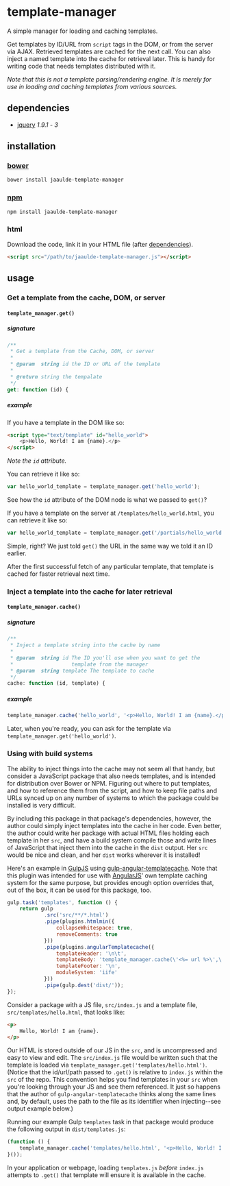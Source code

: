 # template-manager

A simple manager for loading and caching templates.

Get templates by ID/URL from `script` tags in the DOM, or from the server via AJAX. Retrieved templates are cached for the next call. You can also inject a named template into the cache for retrieval later. This is handy for writing code that needs templates distributed with it.

_Note that this is *not* a template parsing/rendering engine. It is merely for use in loading and caching templates from various sources._

## dependencies
 * [jquery](https://jquery.com) _1.9.1_ - _3_

## installation
### [bower](http://bower.io)
````bash
bower install jaaulde-template-manager
````

### [npm](https://www.npmjs.com)
````bash
npm install jaaulde-template-manager
````

### html
Download the code, link it in your HTML file (after [dependencies](#dependencies)).
````html
<script src="/path/to/jaaulde-template-manager.js"></script>
````

## usage

### Get a template from the cache, DOM, or server
#### `template_manager.get()`
##### signature
````javascript
/**
 * Get a template from the Cache, DOM, or server
 *
 * @param  string id the ID or URL of the template
 *
 * @return string the tempalate
 */
get: function (id) {
````
##### example
If you have a template in the DOM like so:
````html
<script type="text/template" id="hello_world">
	<p>Hello, World! I am {name}.</p>
</script>
````
_Note the `id` attribute._

You can retrieve it like so:
````javascript
var hello_world_template = template_manager.get('hello_world');
````
See how the `id` attribute of the DOM node is what we passed to `get()`?

If you have a template on the server at `/templates/hello_world.html`, you can retrieve it like so:
````javascript
var hello_world_template = template_manager.get('/partials/hello_world.html');
````
Simple, right? We just told `get()` the URL in the same way we told it an ID earlier.

After the first successful fetch of any particular template, that template is cached for faster retrieval next time.

### Inject a template into the cache for later retrieval
#### `template_manager.cache()`
##### signature
````javascript
/**
 * Inject a template string into the cache by name
 *
 * @param  string id The ID you'll use when you want to get the
 *                   template from the manager
 * @param  string template The template to cache
 */
cache: function (id, template) {
````
##### example
````javascript
template_manager.cache('hello_world', '<p>Hello, World! I am {name}.</p>');
````
Later, when you're ready, you can ask for the template via `template_manager.get('hello_world')`.

### Using with build systems
The ability to inject things into the cache may not seem all that handy, but consider a JavaScript package that also needs templates, and is intended for distribution over Bower or NPM. Figuring out where to put templates, and how to reference them from the script, and how to keep file paths and URLs synced up on any number of systems to which the package could be installed is very difficult.

By including this package in that package's dependencies, however, the author could simply inject templates into the cache in her code. Even better, the author could write her package with actual HTML files holding each template in her `src`, and have a build system compile those and write lines of JavaScript that inject them into the cache in the `dist` output. Her `src` would be nice and clean, and her `dist` works wherever it is installed!

Here's an example in [GulpJS](http://gulpjs.com) using [gulp-angular-templatecache](https://www.npmjs.com/package/gulp-angular-templatecache). Note that this plugin was intended for use with [AngularJS](https://angularjs.org)' own template caching system for the same purpose, but provides enough option overrides that, out of the box, it can be used for this package, too.
````javascript
gulp.task('templates', function () {
	return gulp
            .src('src/**/*.html')
            .pipe(plugins.htmlmin({
                collapseWhitespace: true,
                removeComments: true
            }))
            .pipe(plugins.angularTemplatecache({
                templateHeader: '\n\t',
                templateBody: 'template_manager.cache(\'<%= url %>\',\'<%= contents %>\');',
                templateFooter: '\n',
                moduleSystem: 'iife'
            }))
            .pipe(gulp.dest('dist/'));
});
````

Consider a package with a JS file, `src/index.js` and a template file, `src/templates/hello.html`, that looks like:
````html
<p>
	Hello, World! I am {name}.
</p>
````
Our HTML is stored outside of our JS in the `src`, and is uncompressed and easy to view and edit. The `src/index.js` file would be written such that the template is loaded via `template_manager.get('templates/hello.html')`. (Notice that the id/url/path passed to `.get()` is relative to `index.js` within the `src` of the repo. This convention helps you find templates in your `src` when you're looking through your JS and see them referenced. It just so happens that the author of `gulp-angular-templatecache` thinks along the same lines and, by default, uses the path to the file as its identifier when injecting--see output example below.)

Running our example Gulp `templates` task in that package would produce the following output in `dist/templates.js`:
````javascript
(function () {
	template_manager.cache('templates/hello.html', '<p>Hello, World! I am {name}.</p>');
}());
````

In your application or webpage, loading `templates.js` _before_ `index.js` attempts to `.get()` that template will ensure it is available in the cache.

